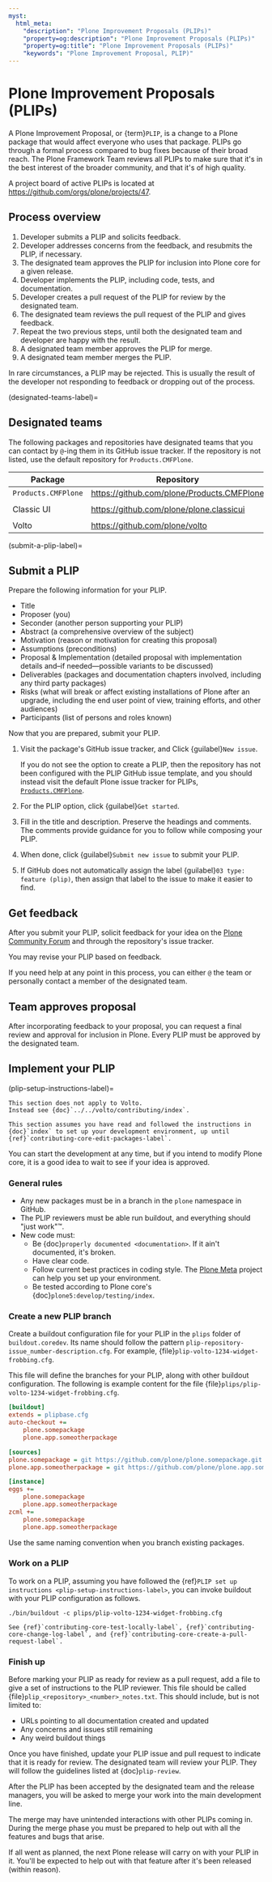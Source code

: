 ```yaml
---
myst:
  html_meta:
    "description": "Plone Improvement Proposals (PLIPs)"
    "property=og:description": "Plone Improvement Proposals (PLIPs)"
    "property=og:title": "Plone Improvement Proposals (PLIPs)"
    "keywords": "Plone Improvement Proposal, PLIP)"
---
```


# Plone Improvement Proposals (PLIPs)

A Plone Improvement Proposal, or {term}`PLIP`, is a change to a Plone package that would affect everyone who uses that package.
PLIPs go through a formal process compared to bug fixes because of their broad reach.
The Plone Framework Team reviews all PLIPs to make sure that it's in the best interest of the broader community, and that it's of high quality.

A project board of active PLIPs is located at https://github.com/orgs/plone/projects/47.


## Process overview

1.  Developer submits a PLIP and solicits feedback.
2.  Developer addresses concerns from the feedback, and resubmits the PLIP, if necessary.
3.  The designated team approves the PLIP for inclusion into Plone core for a given release.
4.  Developer implements the PLIP, including code, tests, and documentation.
5.  Developer creates a pull request of the PLIP for review by the designated team.
6.  The designated team reviews the pull request of the PLIP and gives feedback.
7.  Repeat the two previous steps, until both the designated team and developer are happy with the result.
8.  A designated team member approves the PLIP for merge.
9.  A designated team member merges the PLIP.

In rare circumstances, a PLIP may be rejected.
This is usually the result of the developer not responding to feedback or dropping out of the process.


(designated-teams-label)=

## Designated teams

The following packages and repositories have designated teams that you can contact by `@`-ing them in its GitHub issue tracker.
If the repository is not listed, use the default repository for `Products.CMFPlone`.

| Package | Repository | Team |
|---|---|---|
| `Products.CMFPlone` | https://github.com/plone/Products.CMFPlone | not applicable |
| Classic UI | https://github.com/plone/plone.classicui | `@plone/ClassicUI-Team` |
| Volto | https://github.com/plone/volto | `@plone/volto-team` |


(submit-a-plip-label)=

## Submit a PLIP

Prepare the following information for your PLIP.

-   Title
-   Proposer (you)
-   Seconder (another person supporting your PLIP)
-   Abstract (a comprehensive overview of the subject)
-   Motivation (reason or motivation for creating this proposal)
-   Assumptions (preconditions)
-   Proposal & Implementation (detailed proposal with implementation details and–if needed—possible variants to be discussed)
-   Deliverables (packages and documentation chapters involved, including any third party packages)
-   Risks (what will break or affect existing installations of Plone after an upgrade, including the end user point of view, training efforts, and other audiences)
-   Participants (list of persons and roles known)

Now that you are prepared, submit your PLIP.

1.  Visit the package's GitHub issue tracker, and Click {guilabel}`New issue`.

    If you do not see the option to create a PLIP, then the repository has not been configured with the PLIP GitHub issue template, and you should instead visit the default Plone issue tracker for PLIPs, [`Products.CMFPlone`](https://github.com/plone/Products.CMFPlone/issues).

2.  For the PLIP option, click {guilabel}`Get started`.

3.  Fill in the title and description.
    Preserve the headings and comments.
    The comments provide guidance for you to follow while composing your PLIP.

4.  When done, click {guilabel}`Submit new issue` to submit your PLIP.
 
5.  If GitHub does not automatically assign the label {guilabel}`03 type: feature (plip)`, then assign that label to the issue to make it easier to find.


## Get feedback

After you submit your PLIP, solicit feedback for your idea on the [Plone Community Forum](https://community.plone.org/) and through the repository's issue tracker.

You may revise your PLIP based on feedback.

If you need help at any point in this process, you can either `@` the team or personally contact a member of the designated team.


## Team approves proposal

After incorporating feedback to your proposal, you can request a final review and approval for inclusion in Plone.
Every PLIP must be approved by the designated team.


## Implement your PLIP

(plip-setup-instructions-label)=

```{important}
This section does not apply to Volto.
Instead see {doc}`../../volto/contributing/index`.
```

```{note}
This section assumes you have read and followed the instructions in {doc}`index` to set up your development environment, up until {ref}`contributing-core-edit-packages-label`.
```

You can start the development at any time, but if you intend to modify Plone core, it is a good idea to wait to see if your idea is approved.


### General rules

-   Any new packages must be in a branch in the `plone` namespace in GitHub.
-   The PLIP reviewers must be able run buildout, and everything should "just work"™.
-   New code must:
    -   Be {doc}`properly documented <documentation>`. If it ain't documented, it's broken.
    -   Have clear code.
    -   Follow current best practices in coding style.
        The [Plone Meta](https://github.com/plone/meta) project can help you set up your environment.
    -   Be tested according to Plone core's {doc}`plone5:develop/testing/index`.


### Create a new PLIP branch

Create a buildout configuration file for your PLIP in the `plips` folder of `buildout.coredev`.
Its name should follow the pattern `plip-repository-issue_number-description.cfg`.
For example, {file}`plip-volto-1234-widget-frobbing.cfg`.

This file will define the branches for your PLIP, along with other buildout configuration.
The following is example content for the file {file}`plips/plip-volto-1234-widget-frobbing.cfg`.

```ini
[buildout]
extends = plipbase.cfg
auto-checkout +=
    plone.somepackage
    plone.app.someotherpackage

[sources]
plone.somepackage = git https://github.com/plone/plone.somepackage.git branch=plip-volto-1234-widget-frobbing
plone.app.someotherpackage = git https://github.com/plone/plone.app.somepackage.git branch=plip-volto-1234-widget-frobbing

[instance]
eggs +=
    plone.somepackage
    plone.app.someotherpackage
zcml +=
    plone.somepackage
    plone.app.someotherpackage
```

Use the same naming convention when you branch existing packages.


### Work on a PLIP

To work on a PLIP, assuming you have followed the {ref}`PLIP set up instructions <plip-setup-instructions-label>`, you can invoke buildout with your PLIP configuration as follows.

```shell
./bin/buildout -c plips/plip-volto-1234-widget-frobbing.cfg
```

```{seealso}
See {ref}`contributing-core-test-locally-label`, {ref}`contributing-core-change-log-label`, and {ref}`contributing-core-create-a-pull-request-label`.
```


### Finish up

Before marking your PLIP as ready for review as a pull request, add a file to give a set of instructions to the PLIP reviewer.
This file should be called {file}`plip_<repository>_<number>_notes.txt`.
This should include, but is not limited to:

-   URLs pointing to all documentation created and updated
-   Any concerns and issues still remaining
-   Any weird buildout things

Once you have finished, update your PLIP issue and pull request to indicate that it is ready for review.
The designated team will review your PLIP.
They will follow the guidelines listed at {doc}`plip-review`.

After the PLIP has been accepted by the designated team and the release managers, you will be asked to merge your work into the main development line.

The merge may have unintended interactions with other PLIPs coming in.
During the merge phase you must be prepared to help out with all the features and bugs that arise.

If all went as planned, the next Plone release will carry on with your PLIP in it.
You'll be expected to help out with that feature after it's been released (within reason).
